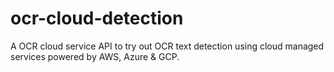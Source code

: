 # ocr-cloud-detection
A OCR cloud service API to try out OCR text detection using cloud managed services powered by AWS, Azure &amp; GCP.
